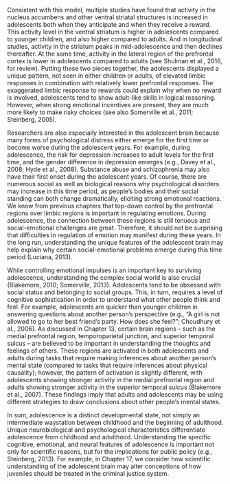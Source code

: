 Consistent with this model, multiple studies have found that activity in the nucleus accumbens and other ventral striatal structures is increased in adolescents both when they anticipate and when they receive a reward. This activity level in the ventral striatum is higher in adolescents compared to younger children, and also higher compared to adults. And in longitudinal studies, activity in the striatum peaks in mid-adolescence and then declines thereafter. At the same time, activity in the lateral region of the prefrontal cortex is lower in adolescents compared to adults (see Shulman et al., 2016, for review). Putting these two pieces together, the adolescents displayed a unique pattern, not seen in either children or adults, of elevated limbic responses in combination with relatively lower prefrontal responses. The exaggerated limbic response to rewards could explain why when no reward is involved, adolescents tend to show adult-like skills in logical reasoning. However, when strong emotional incentives are present, they are much more likely to make risky choices (see also Somerville et al., 2011; Steinberg, 2005).

Researchers are also especially interested in the adolescent brain because many forms of psychological distress either emerge for the first time or become worse during the adolescent years. For example, during adolescence, the risk for depression increases to adult levels for the first time, and the gender difference in depression emerges (e.g., Davey et al., 2008; Hyde et al., 2008). Substance abuse and schizophrenia may also have their first onset during the adolescent years. Of course, there are numerous social as well as biological reasons why psychological disorders may increase in this time period, as people’s bodies and their social standing can both change dramatically, eliciting strong emotional reactions. We know from previous chapters that top-down control by the prefrontal regions over limbic regions is important in regulating emotions. During adolescence, the connection between these regions is still tenuous and social-emotional challenges are great. Therefore, it should not be surprising that difficulties in regulation of emotion may manifest during these years. In the long run, understanding the unique features of the adolescent brain may help explain why certain social-emotional problems emerge during this time period (Luciana, 2013).

While controlling emotional impulses is an important key to surviving adolescence, understanding the complex social world is also crucial (Blakemore, 2010; Somerville, 2013). Adolescents tend to be obsessed with social status and belonging to social groups. This, in turn, requires a level of cognitive sophistication in order to understand what other people think and feel. For example, adolescents are quicker than younger children in answering questions about another person’s perspective (e.g., “A girl is not allowed to go to her best friend’s party. How does she feel?”; Choudhury et al., 2006). As discussed in Chapter 13, certain brain regions – such as the medial prefrontal region, temporoparietal junction, and superior temporal sulcus – are believed to be important in understanding the thoughts and feelings of others. These regions are activated in both adolescents and adults during tasks that require making inferences about another person’s mental state (compared to tasks that require inferences about physical causality); however, the pattern of activation is slightly different, with adolescents showing stronger activity in the medial prefrontal region and adults showing stronger activity in the superior temporal sulcus (Blakemore et al., 2007). These findings imply that adults and adolescents may be using different strategies to draw conclusions about other people’s mental states.

In sum, adolescence is a distinct developmental state, not simply an intermediate waystation between childhood and the beginning of adulthood. Unique neurobiological and psychological characteristics differentiate adolescence from childhood and adulthood. Understanding the specific cognitive, emotional, and neural features of adolescence is important not only for scientific reasons, but for the implications for public policy (e.g., Steinberg, 2013). For example, in Chapter 17, we consider how scientific understanding of the adolescent brain may alter conceptions of how juveniles should be treated in the criminal justice system.
